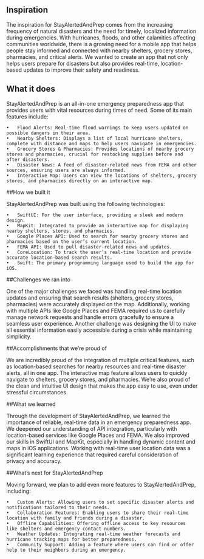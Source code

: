 ## Inspiration
The inspiration for StayAlertedAndPrep comes from the increasing frequency of natural disasters and the need for timely, localized information during emergencies. With hurricanes, floods, and other calamities affecting communities worldwide, there is a growing need for a mobile app that helps people stay informed and connected with nearby shelters, grocery stores, pharmacies, and critical alerts. We wanted to create an app that not only helps users prepare for disasters but also provides real-time, location-based updates to improve their safety and readiness.

## What it does
StayAlertedAndPrep is an all-in-one emergency preparedness app that provides users with vital resources during times of need. Some of its main features include:

	•	Flood Alerts: Real-time flood warnings to keep users updated on possible dangers in their area.
	•	Nearby Shelters: Displays a list of local hurricane shelters, complete with distance and maps to help users navigate in emergencies.
	•	Grocery Stores & Pharmacies: Provides locations of nearby grocery stores and pharmacies, crucial for restocking supplies before and after disasters.
	•	Disaster News: A feed of disaster-related news from FEMA and other sources, ensuring users are always informed.
	•	Interactive Map: Users can view the locations of shelters, grocery stores, and pharmacies directly on an interactive map.

##How we built it

StayAlertedAndPrep was built using the following technologies:

	•	SwiftUI: For the user interface, providing a sleek and modern design.
	•	MapKit: Integrated to provide an interactive map for displaying nearby shelters, stores, and pharmacies.
	•	Google Places API: Used to search for nearby grocery stores and pharmacies based on the user’s current location.
	•	FEMA API: Used to pull disaster-related news and updates.
	•	CoreLocation: To track the user’s real-time location and provide accurate location-based search results.
	•	Swift: The primary programming language used to build the app for iOS.

##Challenges we ran into

One of the major challenges we faced was handling real-time location updates and ensuring that search results (shelters, grocery stores, pharmacies) were accurately displayed on the map. Additionally, working with multiple APIs like Google Places and FEMA required us to carefully manage network requests and handle errors gracefully to ensure a seamless user experience. Another challenge was designing the UI to make all essential information easily accessible during a crisis while maintaining simplicity.

##Accomplishments that we’re proud of

We are incredibly proud of the integration of multiple critical features, such as location-based searches for nearby resources and real-time disaster alerts, all in one app. The interactive map feature allows users to quickly navigate to shelters, grocery stores, and pharmacies. We’re also proud of the clean and intuitive UI design that makes the app easy to use, even under stressful circumstances.

##What we learned

Through the development of StayAlertedAndPrep, we learned the importance of reliable, real-time data in an emergency preparedness app. We deepened our understanding of API integration, particularly with location-based services like Google Places and FEMA. We also improved our skills in SwiftUI and MapKit, especially in handling dynamic content and maps in iOS applications. Working with real-time user location data was a significant learning experience that required careful consideration of privacy and accuracy.

##What’s next for StayAlertedAndPrep

Moving forward, we plan to add even more features to StayAlertedAndPrep, including:

	•	Custom Alerts: Allowing users to set specific disaster alerts and notifications tailored to their needs.
	•	Collaboration Features: Enabling users to share their real-time location with family and friends during a disaster.
	•	Offline Capabilities: Offering offline access to key resources like shelters and emergency contact numbers.
	•	Weather Updates: Integrating real-time weather forecasts and hurricane tracking maps for better preparedness.
	•	Community Support: Adding a feature where users can find or offer help to their neighbors during an emergency.
